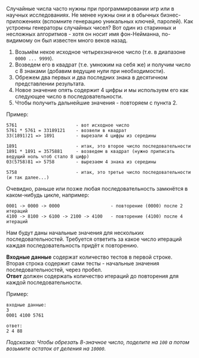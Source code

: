Случайные числа часто нужны при программировании игр или в научных исследованиях. Не менее нужны они и в обычных
бизнес-приложениях (вспомните генерацию уникальных ключей, паролей). Как устроены генераторы случайных чисел?
Вот один из старинных и несложных алгоритмов - хотя он носит имя фон-Нейманна, по-видимому он был известен много
веков назад.

1. Возьмём некое исходное четырехзначное число (т.е. в диапазоне `0000 ... 9999`).
2. Возведем его в квадрат (т.е. умножим на себя же) и получим число с 8 знаками (добавим ведущие нули при необходимости).
3. Обрежем два первых и два последних знака в десятичном представлении результата.
4. Новое значение опять содержит 4 цифры и мы используем его как следующее число в последовательности.
5. Чтобы получить дальнейшие значения - повторяем с пункта 2.

Пример:

    5761                      - вот исходное число
    5761 * 5761 = 33189121    - возвели в квадрат
    33(1891)21 => 1891        - вырезали 4 цифры из середины
    
    1891                      - итак, это второе число последовательности
    1891 * 1891 = 3575881     - возведем в квадрат (нужно приписать ведущий ноль чтоб стало 8 цифр)
    03(5758)81 => 5758        - вырезаем 4 знака из середины
    
    5758                      - итак, это третье число последовательности (и так далее...)

Очевидно, раньше или позже любая последовательность замкнётся в каком-нибудь цикле, например:

    0001 -> 0000 -> 0000                   - повторение (0000) после 2 итераций
    4100 -> 8100 -> 6100 -> 2100 -> 4100   - повторение (4100) после 4 итераций

Нам будут даны начальные значения для нескольких последовательностей. Требуется ответить за какое число итераций
каждая последовательность придёт к повторению.

**Входные данные** содержат количество тестов в первой строке.  
Вторая строка содержит сами тесты - начальные значения последовательностей, через пробел.  
**Ответ** должен содержать количество итераций до повторения для каждой последовательности.

Пример:

    входные данные:
    3
    0001 4100 5761
    
    ответ:
    2 4 88

*Подсказка: Чтобы обрезать 8-значное число, поделите на `100` а потом возьмите остаток от деления на `10000`.*
	
